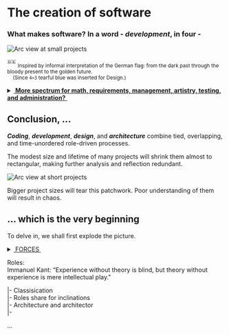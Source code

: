 # The creation of software

### **What makes software?** In a word - _development_, in four - 

<picture>
  <img alt="Arc view at small projects" src="https://github.com/Kyriosity/read-write/blob/main/README+/pencraft/README+/_rsc/_img/darkCode2arcGold.jpg">
</picture>

<sup>:de:</sup> <sub>Inspired by informal interpretation of the German flag: from the dark past through the bloody present to the golden future.\
&nbsp;&nbsp;&nbsp;&nbsp;(Since `4>3` tearful blue was inserted for Design.)</sub>

<details>
<summary><ins>&nbsp;<b>More spectrum for math, requirements, management, artistry, testing, and administration?</b>&nbsp;</ins></summary>  
&nbsp;
  
These are **external** - optional and not, minor to strong, constructive and devastating (also neutral) - forces.

Which, culturally speaking, mix, tint, blur, or shade (if not wash off) the four paints. 

</details>

## Conclusion, ...

**_Coding_**, **_development_**, **_design_**, and **_architecture_** combine tied, overlapping, and time-unordered role-driven processes.

The modest size and lifetime of many projects will shrink them almost to rectangular, making further analysis and reflection redundant.

<picture>
  <img alt="Arc view at short projects" src="https://github.com/Kyriosity/read-write/blob/main/README+/pencraft/README+/_rsc/_img/C-D-D-A_midiPrj.jpg">
</picture>

Bigger project sizes will tear this patchwork. Poor understanding of them will result in chaos. 

## ...  which is the very beginning

To delve in, we shall first explode the picture.

<details>
  <summary><ins>&nbsp;FORCES&nbsp;</ins></summary
  
    EFFERENT (CentriFugal)
              Sep of Converns(Roles)
        HOLDING:
            Commu
           Continuity

IMPEDANCE: DESIGN vs. REALIZATION

Ill commu: under value of code vs design
  
</details>

Roles:\
Immanuel Kant: “Experience without theory is blind, but theory without experience is mere intellectual play."

|- Classisication\
|- Roles share for inclinations\
|- Architecture and architector\
|- 

...
